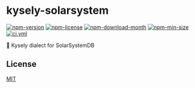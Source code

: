 <!----- BEGIN GHOST DOCS HEADER ----->

# kysely-solarsystem


<!----- BEGIN GHOST DOCS BADGES ----->
<a href="https://npmjs.com/package/kysely-solarsystem"><img src="https://img.shields.io/npm/v/kysely-solarsystem" alt="npm-version" /></a> <a href="https://npmjs.com/package/kysely-solarsystem"><img src="https://img.shields.io/npm/l/kysely-solarsystem" alt="npm-license" /></a> <a href="https://npmjs.com/package/kysely-solarsystem"><img src="https://img.shields.io/npm/dm/kysely-solarsystem" alt="npm-download-month" /></a> <a href="https://npmjs.com/package/kysely-solarsystem"><img src="https://img.shields.io/bundlephobia/min/kysely-solarsystem" alt="npm-min-size" /></a> <a href="https://github.com/jill64/kysely-solarsystem/actions/workflows/ci.yml"><img src="https://github.com/jill64/kysely-solarsystem/actions/workflows/ci.yml/badge.svg" alt="ci.yml" /></a>
<!----- END GHOST DOCS BADGES ----->


💫 Kysely dialect for SolarSystemDB

<!----- END GHOST DOCS HEADER ----->

<!----- BEGIN GHOST DOCS FOOTER ----->

## License

[MIT](LICENSE)

<!----- END GHOST DOCS FOOTER ----->

